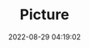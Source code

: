 ---
weight: 1
images:
- /images/edited/109.jpeg
title: Picture
date: 2022-08-29 04:19:02
tags: [luminarneo,work,ilce7m3,person,tv]
---